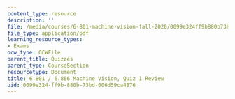 ```yaml
---
content_type: resource
description: ''
file: /media/courses/6-801-machine-vision-fall-2020/0099e324ff9b880b73bd006d59ca4876_MIT6_801F20_review1.pdf
file_type: application/pdf
learning_resource_types:
- Exams
ocw_type: OCWFile
parent_title: Quizzes
parent_type: CourseSection
resourcetype: Document
title: 6.801 / 6.866 Machine Vision, Quiz 1 Review
uid: 0099e324-ff9b-880b-73bd-006d59ca4876
---
```


